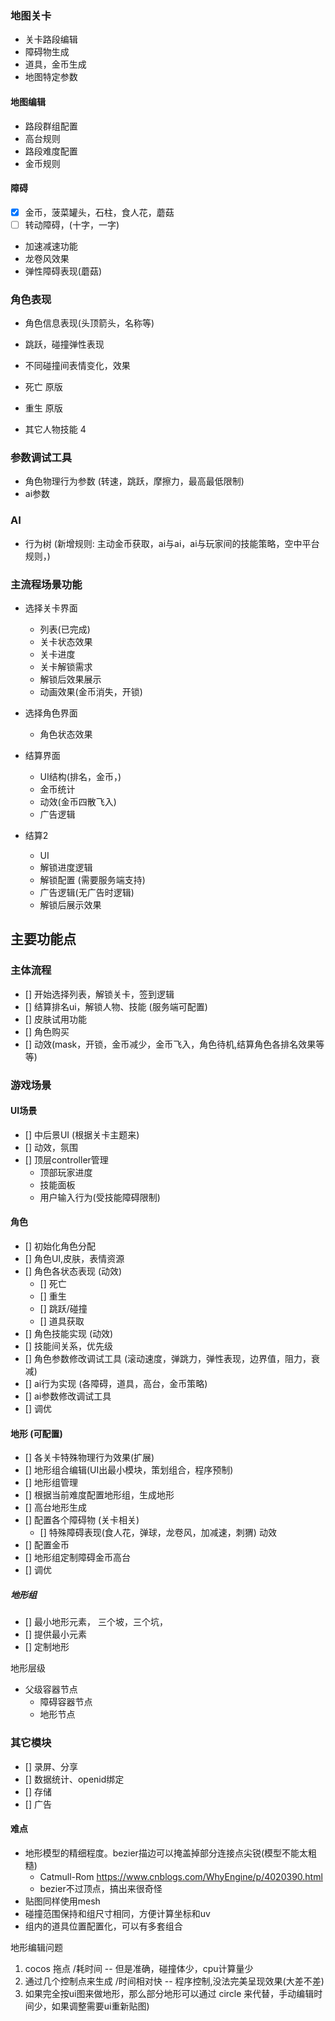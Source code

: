 ### 地图关卡

- 关卡路段编辑
- 障碍物生成
- 道具，金币生成
- 地图特定参数

#### 地图编辑

- 路段群组配置
- 高台规则
- 路段难度配置
- 金币规则
  
#### 障碍
- [x] 金币，菠菜罐头，石柱，食人花，蘑菇
- [ ] 转动障碍，(十字，一字)
- 加速减速功能
- 龙卷风效果
- 弹性障碍表现(蘑菇)

### 角色表现

- 角色信息表现(头顶箭头，名称等)
- 跳跃，碰撞弹性表现
- 不同碰撞间表情变化，效果
- 死亡 原版
- 重生 原版

- 其它人物技能 4 
  
### 参数调试工具

- 角色物理行为参数 (转速，跳跃，摩擦力，最高最低限制)
- ai参数

### AI

- 行为树 (新增规则: 主动金币获取，ai与ai，ai与玩家间的技能策略，空中平台规则，)

### 主流程场景功能

- 选择关卡界面
  - 列表(已完成)
  - 关卡状态效果
  - 关卡进度
  - 关卡解锁需求
  - 解锁后效果展示
  - 动画效果(金币消失，开锁)

- 选择角色界面
  - 角色状态效果

- 结算界面
  - UI结构(排名，金币，)
  - 金币统计
  - 动效(金币四散飞入)
  - 广告逻辑

- 结算2
  - UI
  - 解锁进度逻辑
  - 解锁配置 (需要服务端支持)
  - 广告逻辑(无广告时逻辑)
  - 解锁后展示效果

## 主要功能点
### 主体流程

- [] 开始选择列表，解锁关卡，签到逻辑
- [] 结算排名ui，解锁人物、技能 (服务端可配置)
- [] 皮肤试用功能
- [] 角色购买
- [] 动效(mask，开锁，金币减少，金币飞入，角色待机,结算角色各排名效果等等)

### 游戏场景
#### UI场景

- [] 中后景UI (根据关卡主题来)
- [] 动效，氛围
- [] 顶层controller管理
  - 顶部玩家进度
  - 技能面板
  - 用户输入行为(受技能障碍限制)

#### 角色
- [] 初始化角色分配
- [] 角色UI,皮肤，表情资源
- [] 角色各状态表现 (动效)
  - [] 死亡
  - [] 重生
  - [] 跳跃/碰撞
  - [] 道具获取
- [] 角色技能实现 (动效)
- [] 技能间关系，优先级
- [] 角色参数修改调试工具 (滚动速度，弹跳力，弹性表现，边界值，阻力，衰减)
- [] ai行为实现 (各障碍，道具，高台，金币策略)
- [] ai参数修改调试工具
- [] 调优
 #### 地形  (可配置)

- [] 各关卡特殊物理行为效果(扩展)
- [] 地形组合编辑(UI出最小模块，策划组合，程序预制)
- [] 地形组管理
- [] 根据当前难度配置地形组，生成地形
- [] 高台地形生成
- [] 配置各个障碍物 (关卡相关)
  - [] 特殊障碍表现(食人花，弹球，龙卷风，加减速，刺猬) 动效
- [] 配置金币
- [] 地形组定制障碍金币高台
- [] 调优

##### 地形组

- [] 最小地形元素， 三个坡，三个坑，
- [] 提供最小元素
- [] 定制地形

地形层级
- 父级容器节点
  - 障碍容器节点
  - 地形节点

### 其它模块

- [] 录屏、分享
- [] 数据统计、openid绑定
- [] 存储
- [] 广告

#### 难点

- 地形模型的精细程度。bezier描边可以掩盖掉部分连接点尖锐(模型不能太粗糙)
  - Catmull-Rom https://www.cnblogs.com/WhyEngine/p/4020390.html
  - bezier不过顶点，搞出来很奇怪
- 贴图同样使用mesh
- 碰撞范围保持和组尺寸相同，方便计算坐标和uv
- 组内的道具位置配置化，可以有多套组合


地形编辑问题
1. cocos 拖点 /耗时间 -- 但是准确，碰撞体少，cpu计算量少
2. 通过几个控制点来生成 /时间相对快 -- 程序控制,没法完美呈现效果(大差不差)
3. 如果完全按ui图来做地形，那么部分地形可以通过 circle 来代替，手动编辑时间少，如果调整需要ui重新贴图)